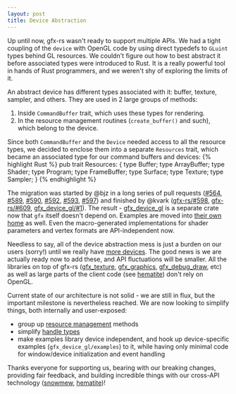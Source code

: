 ```yaml
---
layout: post
title: Device Abstraction
---
```


Up until now, gfx-rs wasn't ready to support multiple APIs. We had a tight coupling of the `device` with OpenGL code by using direct typedefs to `GLuint` types behind GL resources. We couldn't figure out how to best abstract it before associated types were introduced to Rust. It is a really powerful tool in hands of Rust programmers, and we weren't shy of exploring the limits of it.

An abstract device has different types associated with it: buffer, texture, sampler, and others. They are used in 2 large groups of methods:
  1. Inside `CommandBuffer` trait, which uses these types for rendering.
  2. In the resource management routines (`create_buffer()` and such), which belong to the device.

Since both `CommandBuffer` and the `Device` needed access to all the resource types, we decided to enclose them into a separate `Resources` trait, which became an associated type for our command buffers and devices:
{% highlight Rust %}
pub trait Resources: {
    type Buffer;
    type ArrayBuffer;
    type Shader;
    type Program;
    type FrameBuffer;
    type Surface;
    type Texture;
    type Sampler;
}
{% endhighlight %}

The migration was started by @bjz in a long series of pull requests ([#564](https://github.com/gfx-rs/gfx-rs/issues/564), [#589](https://github.com/gfx-rs/gfx-rs/issues/589), [#590](https://github.com/gfx-rs/gfx-rs/issues/590), [#592](https://github.com/gfx-rs/gfx-rs/issues/592), [#593](https://github.com/gfx-rs/gfx-rs/issues/593), [#597](https://github.com/gfx-rs/gfx-rs/issues/597)) and finished by @kvark ([gfx-rs/#598](https://github.com/gfx-rs/gfx-rs/pull/598), [gfx-rs/#609](https://github.com/gfx-rs/gfx-rs/pull/609), [gfx_device_gl/#1](https://github.com/gfx-rs/gfx_device_gl/pull/1)). The result - [gfx_device_gl](https://github.com/gfx-rs/gfx_device_gl) is a separate crate now that `gfx` itself doesn't depend on. Examples are moved into [their own home](https://github.com/gfx-rs/gfx_examples) as well. Even the macro-generated implementations for shader parameters and vertex formats are API-independent now.

Needless to say, all of the device abstraction mess is just a burden on our users (sorry!) until we really have [more devices](https://github.com/gfx-rs/gfx-rs/issues/352). The good news is we are actually ready now to add these, and API fluctuations will be smaller. All the libraries on top of gfx-rs ([gfx_texture](https://github.com/PistonDevelopers/gfx_texture), [gfx_graphics](https://github.com/PistonDevelopers/gfx_graphics), [gfx_debug_draw](https://github.com/PistonDevelopers/gfx-debug-draw), etc) as well as large parts of the client code (see [hematite](https://github.com/PistonDevelopers/hematite)) don't rely on OpenGL.

Current state of our architecture is not solid - we are still in flux, but the important milestone is nevertheless reached. We are now looking to simplify things, both internally and user-exposed:
- group up [resource management](https://github.com/gfx-rs/gfx-rs/issues/570) methods
- simplify [handle types](https://github.com/gfx-rs/gfx-rs/issues/616)
- make examples library device independent, and hook up device-specific examples (`gfx_device_gl/examples`) to it, while having only minimal code for window/device initialization and event handling

Thanks everyone for supporting us, bearing with our breaking changes, providing fair feedback, and building incredible things with our cross-API technology ([snowmew](https://github.com/csherratt/snowmew), [hematite](https://github.com/PistonDevelopers/hematite))!
